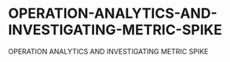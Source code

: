 # OPERATION-ANALYTICS-AND-INVESTIGATING-METRIC-SPIKE
OPERATION ANALYTICS AND INVESTIGATING METRIC SPIKE
